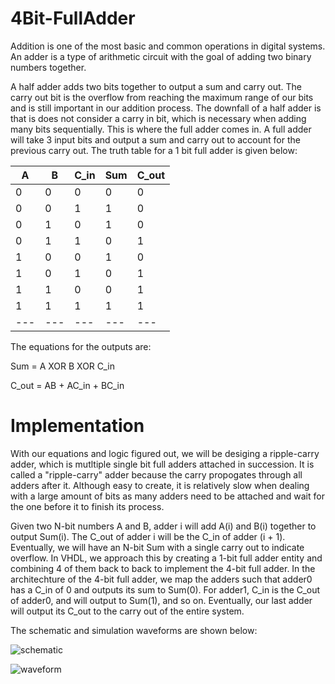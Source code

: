 # 4Bit-FullAdder 

Addition is one of the most basic and common operations in digital systems. An adder is a type of arithmetic circuit with the goal of adding two binary numbers together.

A half adder adds two bits together to output a sum and carry out. The carry out bit is the overflow from reaching the maximum range of our bits and is still important in our addition process. The downfall of a half adder is that is does not consider a carry in bit, which is necessary when adding many bits sequentially. This is where the full adder comes in. A full adder will take 3 input bits and output a sum and carry out to account for the previous carry out. The truth table for a 1 bit full adder is given below:

  | A | B | C_in | Sum | C_out |
  | --- | --- | --- | --- | --- |
  | 0 | 0 | 0 | 0 | 0 |
  | 0 | 0 | 1 | 1 | 0 |
  | 0 | 1 | 0 | 1 | 0 |
  | 0 | 1 | 1 | 0 | 1 |
  | 1 | 0 | 0 | 1 | 0 |
  | 1 | 0 | 1 | 0 | 1 |
  | 1 | 1 | 0 | 0 | 1 |
  | 1 | 1 | 1 | 1 | 1 |
  | --- | --- | --- | --- | --- |

The equations for the outputs are:

  Sum = A XOR B XOR C_in
  
  C_out = AB + AC_in + BC_in

# Implementation

With our equations and logic figured out, we will be desiging a ripple-carry adder, which is mutltiple single bit full adders attached in succession. It is called a "ripple-carry" adder because the carry propogates through all adders after it. Although easy to create, it is relatively slow when dealing with a large amount of bits as many adders need to be attached and wait for the one before it to finish its process.

Given two N-bit numbers A and B, adder i will add A(i) and B(i) together to output Sum(i). The C_out of adder i will be the C_in of adder (i + 1). Eventually, we will have an N-bit Sum with a single carry out to indicate overflow. In VHDL, we approach this by creating a 1-bit full adder entity and combining 4 of them back to back to implement the 4-bit full adder. In the architechture of the 4-bit full adder, we map the adders such that adder0 has a C_in of 0 and outputs its sum to Sum(0). For adder1, C_in is the C_out of adder0, and will output to Sum(1), and so on. Eventually, our last adder will output its C_out to the carry out of the entire system.

The schematic and simulation waveforms are shown below:

![schematic](./img/schematic.png)

![waveform](./img/waveforms.png)
